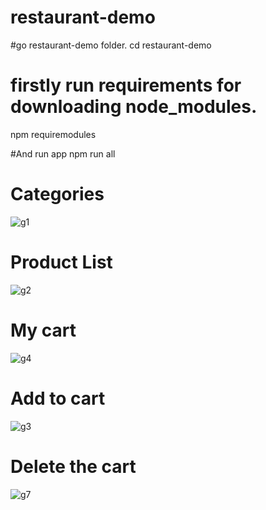 # restaurant-demo
#go  restaurant-demo folder.
cd  restaurant-demo 

# firstly run requirements for downloading node_modules.
npm requiremodules

#And run app
npm run all
# Categories
![g1](https://user-images.githubusercontent.com/9059441/67985992-18bfbe00-fc3b-11e9-9e8a-7160af1ca7ac.png)

# Product List
![g2](https://user-images.githubusercontent.com/9059441/67986046-3a20aa00-fc3b-11e9-8258-bb868ffcfc0d.png)

# My cart
![g4](https://user-images.githubusercontent.com/9059441/67986196-866bea00-fc3b-11e9-8368-ad6bde535223.png)


# Add to cart
![g3](https://user-images.githubusercontent.com/9059441/67985293-97b3f700-fc39-11e9-87fe-c7b0c4bff17a.png)

# Delete the cart
![g7](https://user-images.githubusercontent.com/9059441/67985363-c0d48780-fc39-11e9-87a8-955cb692deff.png)

